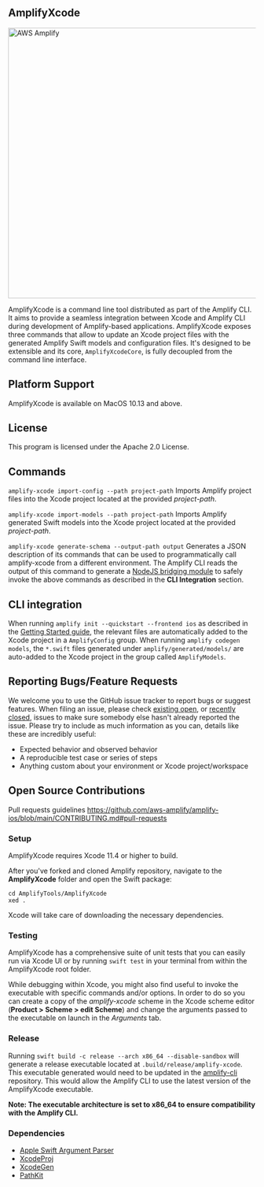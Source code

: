 ## AmplifyXcode
<img src="https://s3.amazonaws.com/aws-mobile-hub-images/aws-amplify-logo.png" alt="AWS Amplify" width="550" >

AmplifyXcode is a command line tool distributed as part of the Amplify CLI. It aims to provide a seamless integration between Xcode and Amplify CLI during development of Amplify-based applications.
AmplifyXcode exposes three commands that allow to update an Xcode project files with the generated Amplify Swift models and configuration files.
It's designed to be extensible and its core, `AmplifyXcodeCore`, is fully decoupled from the command line interface.
## Platform Support
AmplifyXcode is available on MacOS 10.13 and above.
## License
This program is licensed under the Apache 2.0 License.

## Commands
`amplify-xcode import-config --path project-path`
Imports Amplify project files into the Xcode project located at the provided *project-path*.

`amplify-xcode import-models --path project-path`
Imports Amplify generated Swift models into the Xcode project located at the provided *project-path*.

`amplify-xcode generate-schema --output-path output`
Generates a JSON description of its commands that can be used to programmatically call amplify-xcode from a different environment.
The Amplify CLI reads the output of this command to generate a [NodeJS bridging module](https://github.com/aws-amplify/amplify-cli/blob/master/packages/amplify-frontend-ios/lib/amplify-xcode.js) to safely invoke the above commands as described in the **CLI Integration** section.

## CLI integration
When running `amplify init --quickstart --frontend ios` as described in the [Getting Started guide](https://docs.amplify.aws/start/getting-started/setup/q/integration/ios#add-amplify-to-your-application), the relevant files are automatically added to the Xcode project in a `AmplifyConfig` group.
When running `amplify codegen models`, the `*.swift` files generated under `amplify/generated/models/` are auto-added to the Xcode project in the group called `AmplifyModels`.

## Reporting Bugs/Feature Requests
We welcome you to use the GitHub issue tracker to report bugs or suggest features.
When filing an issue, please check [existing open](https://github.com/aws-amplify/amplify-ios/issues?q=is%3Aissue+label%3Abug+label%3A%22dev+tools%22++is%3Aopen), or [recently closed](https://github.com/aws-amplify/amplify-ios/issues?q=is%3Aissue+label%3Abug+label%3A%22dev+tools%22++is%3Aclosed), issues to make sure somebody else hasn't already reported the issue.
Please try to include as much information as you can, details like these are incredibly useful:

- Expected behavior and observed behavior
- A reproducible test case or series of steps
- Anything custom about your environment or Xcode project/workspace

## Open Source Contributions
Pull requests guidelines https://github.com/aws-amplify/amplify-ios/blob/main/CONTRIBUTING.md#pull-requests

### Setup
AmplifyXcode requires Xcode 11.4 or higher to build.

After you've forked and cloned Amplify repository, navigate to the **AmplifyXcode** folder and open the Swift package:
```
cd AmplifyTools/AmplifyXcode
xed .
```
Xcode will take care of downloading the necessary dependencies.

### Testing
AmplifyXcode has a comprehensive suite of unit tests that you can easily run via Xcode UI or by running
`swift test` in your terminal from within the AmplifyXcode root folder.

While debugging within Xcode, you might also find useful to invoke the executable with specific commands and/or options.
In order to do so you can create a copy of the *amplify-xcode* scheme in the Xcode scheme editor (**Product > Scheme > edit Scheme**) and change the arguments passed to the executable on launch
in the *Arguments* tab.

### Release
Running `swift build -c release --arch x86_64 --disable-sandbox` will generate a release executable located at `.build/release/amplify-xcode`.
This executable generated would need to be updated in the [amplify-cli](https://github.com/aws-amplify/amplify-cli/tree/dev/packages/amplify-frontend-ios/resources) repository. This would allow the Amplify CLI to use the latest version of the AmplifyXcode executable.

**Note: The executable architecture is set to x86_64 to ensure compatibility with the Amplify CLI.**

### Dependencies
- [Apple Swift Argument Parser](https://github.com/apple/swift-argument-parser)
- [XcodeProj](https://github.com/tuist/xcodeproj)
- [XcodeGen](https://github.com/yonaskolb/XcodeGen)
- [PathKit](https://github.com/kylef/PathKit)